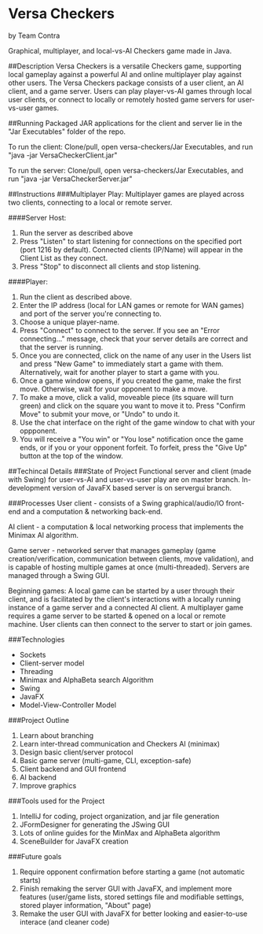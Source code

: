 # Versa Checkers
by Team Contra

Graphical, multiplayer, and local-vs-AI Checkers game made in Java.

##Description
Versa Checkers is a versatile Checkers game, supporting local gameplay against a powerful AI and online multiplayer play against other users. The Versa Checkers package consists of a user client, an AI client, and a game server. Users can play player-vs-AI games through local user clients, or connect to locally or remotely hosted game servers for user-vs-user games.

##Running
Packaged JAR applications for the client and server lie in the "Jar Executables" folder of the repo.

To run the client: Clone/pull, open versa-checkers/Jar Executables, and run "java -jar VersaCheckerClient.jar"

To run the server: Clone/pull, open versa-checkers/Jar Executables, and run "java -jar VersaCheckerServer.jar"

##Instructions
###Multiplayer Play:
Multiplayer games are played across two clients, connecting to a local or remote server.

####Server Host:
1. Run the server as described above
2. Press "Listen" to start listening for connections on the specified port (port 1216 by default). Connected clients (IP/Name) will appear in the Client List as they connect. 
3. Press "Stop" to disconnect all clients and stop listening.

####Player: 
1. Run the client as described above. 
2. Enter the IP address (local for LAN games or remote for WAN games) and port of the server you're connecting to.
3. Choose a unique player-name. 
4. Press "Connect" to connect to the server. If you see an "Error connecting..." message, check that your server details are correct and that the server is running.
5. Once you are connected, click on the name of any user in the Users list and press "New Game" to immediately start a game with them. Alternatively, wait for another player to start a game with you.
6. Once a game window opens, if you created the game, make the first move. Otherwise, wait for your opponent to make a move.
7. To make a move, click a valid, moveable piece (its square will turn green) and click on the square you want to move it to. Press "Confirm Move" to submit your move, or "Undo" to undo it.
8. Use the chat interface on the right of the game window to chat with your oppponent.
9. You will receive a "You win" or "You lose" notification once the game ends, or if you or your opponent forfeit. To forfeit, press the "Give Up" button at the top of the window.

##Techincal Details
###State of Project
Functional server and client (made with Swing) for user-vs-AI and user-vs-user play are on master branch. In-development version of JavaFX based server is on servergui branch.

###Processes
User client - consists of a Swing graphical/audio/IO front-end and a computation & networking back-end.

AI client - a computation & local networking process that implements the Minimax AI algorithm.

Game server - networked server that manages gameplay (game creation/verification, communication between clients, move validation), and is capable of hosting multiple games at once (multi-threaded). Servers are managed through a Swing GUI.

Beginning games:
A local game can be started by a user through their client, and is facilitated by the client's interactions with a locally running instance of a game server and a connected AI client. A multiplayer game requires a game server to be started & opened on a local or remote machine. User clients can then connect to the server to start or join games.

###Technologies
* Sockets
* Client-server model
* Threading
* Minimax and AlphaBeta search Algorithm 
* Swing
* JavaFX
* Model-View-Controller Model

###Project Outline
1. Learn about branching
2. Learn inter-thread communication and Checkers AI (minimax)
3. Design basic client/server protocol
4. Basic game server (multi-game, CLI, exception-safe)
5. Client backend and GUI frontend
6. AI backend
7. Improve graphics

###Tools used for the Project
1. IntelliJ for coding, project organization, and jar file generation
2. JFormDesigner for generating the JSwing GUI
3. Lots of online guides for the MinMax and AlphaBeta algorithm
4. SceneBuilder for JavaFX creation

###Future goals
1. Require opponent confirmation before starting a game (not automatic starts)
2. Finish remaking the server GUI with JavaFX, and implement more features (user/game lists, stored settings file and modifiable settings, stored player information, "About" page)
3. Remake the user GUI with JavaFX for better looking and easier-to-use interace (and cleaner code)
